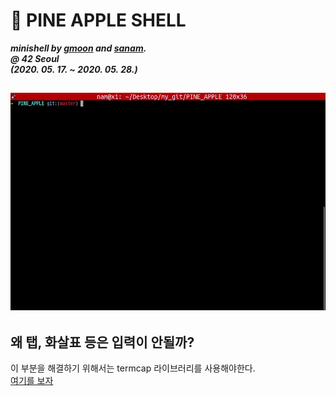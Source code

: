 # :pineapple: PINE APPLE SHELL
***minishell by [gmoon](https://github.com/moon9ua) and [sanam](https://github.com/simian114).***<br>
***@ 42 Seoul***<br>
***(2020. 05. 17. ~ 2020. 05. 28.)***

![GIF](GIF.gif)
-----

## 왜 탭, 화살표 등은 입력이 안될까?
이 부분을 해결하기 위해서는 termcap 라이브러리를 사용해야한다.  
[여기를 보자](https://github.com/simian114/minishell_with_termcap)
